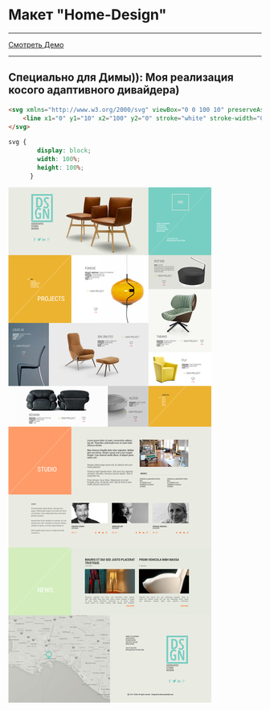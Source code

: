 # Макет "Home-Design"

---
[Смотреть Демо](https://artemchubatyi.github.io/home-dsgn/app/)

---
## Специально для Димы)): Моя реализация косого адаптивного дивайдера)

```html
<svg xmlns="http://www.w3.org/2000/svg" viewBox="0 0 100 10" preserveAspectRatio="none">
    <line x1="0" y1="10" x2="100" y2="0" stroke="white" stroke-width="0.03"></line>
</svg>
```

```scss
svg {
        display: block;
        width: 100%;
        height: 100%;
	  }
```
![markup](https://github.com/ArtemChubatyi/home-dsgn/blob/master/dsgn-preview.jpg "Превью макета")